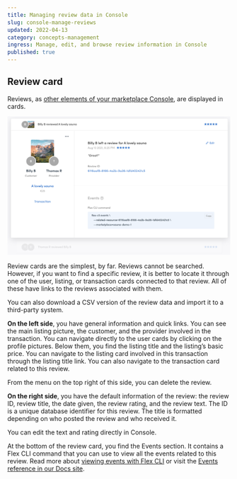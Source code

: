 ```yaml
---
title: Managing review data in Console
slug: console-manage-reviews
updated: 2022-04-13
category: concepts-management
ingress: Manage, edit, and browse review information in Console
published: true
---
```


## Review card

Reviews, as
[other elements of your marketplace Console](/concepts/console-manage-overview/),
are displayed in cards.

![Review card](./review-card.png)

Review cards are the simplest, by far. Reviews cannot be searched.
However, if you want to find a specific review, it is better to locate
it through one of the user, listing, or transaction cards connected to
that review. All of these have links to the reviews associated with
them.

You can also download a CSV version of the review data and import it to
a third-party system.

**On the left side**, you have general information and quick links. You
can see the main listing picture, the customer, and the provider
involved in the transaction. You can navigate directly to the user cards
by clicking on the profile pictures. Below them, you find the listing
title and the listing’s basic price. You can navigate to the listing
card involved in this transaction through the listing title link. You
can also navigate to the transaction card related to this review.

From the menu on the top right of this side, you can delete the review.

**On the right side**, you have the default information of the review:
the review ID, review title, the date given, the review rating, and the
review text. The ID is a unique database identifier for this review. The
title is formatted depending on who posted the review and who received
it.

You can edit the text and rating directly in Console.

At the bottom of the review card, you find the Events section. It
contains a Flex CLI command that you can use to view all the events
related to this review. Read more about
[viewing events with Flex CLI](/how-to/view-events-with-flex-cli/) or
visit the [Events reference in our Docs site](/references/events/).

